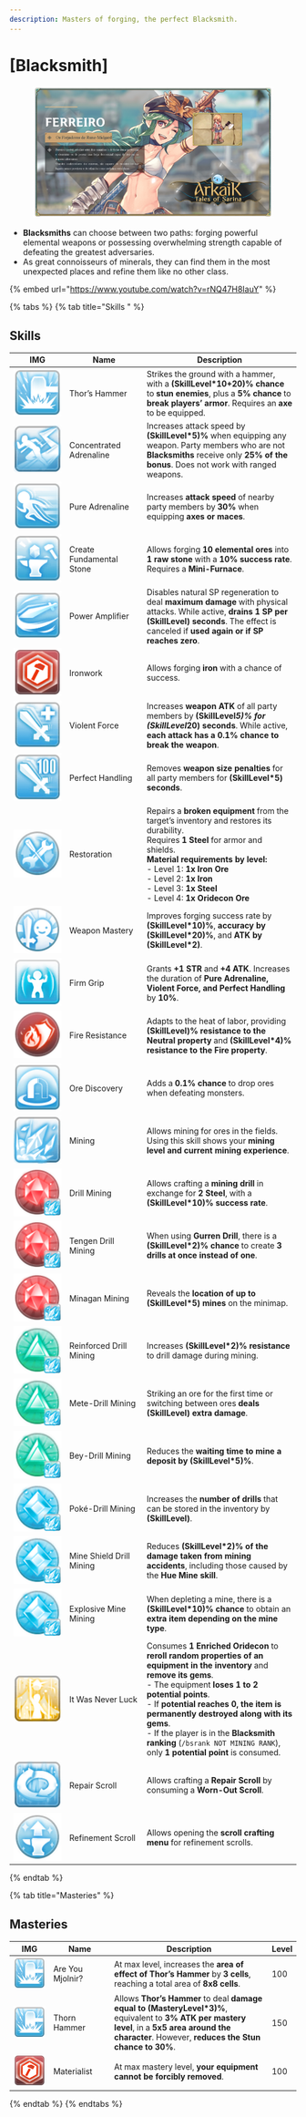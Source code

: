 ```yaml
---
description: Masters of forging, the perfect Blacksmith.
---
```


# \[Blacksmith]

<figure><img src="../../.gitbook/assets/700px-1Ferreiro.png" alt=""><figcaption></figcaption></figure>

* **Blacksmiths** can choose between two paths: forging powerful elemental weapons or possessing overwhelming strength capable of defeating the greatest adversaries.
* As great connoisseurs of minerals, they can find them in the most unexpected places and refine them like no other class.

{% embed url="https://www.youtube.com/watch?v=rNQ47H8IauY" %}

{% tabs %}
{% tab title="Skills " %}
## **Skills**

<table><thead><tr><th width="84">IMG</th><th width="122">Name	</th><th>Description</th></tr></thead><tbody><tr><td><img src="../../.gitbook/assets/110a.png" alt=""></td><td>Thor’s Hammer</td><td>Strikes the ground with a hammer, with a <strong>(SkillLevel*10+20)% chance</strong> to <strong>stun enemies</strong>, plus a <strong>5% chance</strong> to <strong>break players’ armor</strong>. Requires an <strong>axe</strong> to be equipped.</td></tr><tr><td><img src="../../.gitbook/assets/459a.png" alt=""></td><td>Concentrated Adrenaline</td><td>Increases attack speed by <strong>(SkillLevel*5)%</strong> when equipping any weapon. Party members who are not <strong>Blacksmiths</strong> receive only <strong>25% of the bonus</strong>. Does not work with ranged weapons.</td></tr><tr><td><img src="../../.gitbook/assets/111a.png" alt=""></td><td>Pure Adrenaline</td><td>Increases <strong>attack speed</strong> of nearby party members by <strong>30%</strong> when equipping <strong>axes or maces</strong>.</td></tr><tr><td><img src="../../.gitbook/assets/96a.png" alt=""></td><td>Create Fundamental Stone</td><td>Allows forging <strong>10 elemental ores</strong> into <strong>1 raw stone</strong> with a <strong>10% success rate</strong>. Requires a <strong>Mini-Furnace</strong>.</td></tr><tr><td><img src="../../.gitbook/assets/114a.png" alt=""></td><td>Power Amplifier</td><td>Disables natural SP regeneration to deal <strong>maximum damage</strong> with physical attacks. While active, <strong>drains 1 SP per (SkillLevel) seconds</strong>. The effect is canceled if <strong>used again or if SP reaches zero</strong>.</td></tr><tr><td><img src="../../.gitbook/assets/94a.png" alt=""></td><td>Ironwork</td><td>Allows forging <strong>iron</strong> with a chance of success.</td></tr><tr><td><img src="../../.gitbook/assets/113a.png" alt=""></td><td>Violent Force</td><td>Increases <strong>weapon ATK</strong> of all party members by <strong>(SkillLevel</strong><em><strong>5)% for (SkillLevel</strong></em><strong>20) seconds</strong>. While active, <strong>each attack has a 0.1% chance to break the weapon</strong>.</td></tr><tr><td><img src="../../.gitbook/assets/112a.png" alt=""></td><td>Perfect Handling</td><td>Removes <strong>weapon size penalties</strong> for all party members for <strong>(SkillLevel*5) seconds</strong>.</td></tr><tr><td><img src="../../.gitbook/assets/108a.png" alt=""></td><td>Restoration</td><td>Repairs a <strong>broken equipment</strong> from the target’s inventory and restores its durability.<br>Requires <strong>1 Steel</strong> for armor and shields.<br><strong>Material requirements by level:</strong><br>- Level 1: <strong>1x Iron Ore</strong><br>- Level 2: <strong>1x Iron</strong><br>- Level 3: <strong>1x Steel</strong><br>- Level 4: <strong>1x Oridecon Ore</strong></td></tr><tr><td><img src="../../.gitbook/assets/107a.png" alt=""></td><td>Weapon Mastery</td><td>Improves forging success rate by <strong>(SkillLevel*10)%</strong>, <strong>accuracy by (SkillLevel*20)%</strong>, and <strong>ATK by (SkillLevel*2)</strong>.</td></tr><tr><td><img src="../../.gitbook/assets/105a.png" alt=""></td><td>Firm Grip</td><td>Grants <strong>+1 STR</strong> and <strong>+4 ATK</strong>. Increases the duration of <strong>Pure Adrenaline, Violent Force, and Perfect Handling</strong> by <strong>10%</strong>.</td></tr><tr><td><img src="../../.gitbook/assets/109a.png" alt=""></td><td>Fire Resistance</td><td>Adapts to the heat of labor, providing <strong>(SkillLevel)% resistance to the Neutral property</strong> and <strong>(SkillLevel*4)% resistance to the Fire property</strong>.</td></tr><tr><td><img src="../../.gitbook/assets/106a.png" alt=""></td><td>Ore Discovery</td><td>Adds a <strong>0.1% chance</strong> to drop ores when defeating monsters.</td></tr><tr><td><img src="../../.gitbook/assets/783a.png" alt=""></td><td>Mining</td><td>Allows mining for ores in the fields. Using this skill shows your <strong>mining level and current mining experience</strong>.</td></tr><tr><td><img src="../../.gitbook/assets/784a.png" alt=""></td><td>Drill Mining</td><td>Allows crafting a <strong>mining drill</strong> in exchange for <strong>2 Steel</strong>, with a <strong>(SkillLevel*10)% success rate</strong>.</td></tr><tr><td><img src="../../.gitbook/assets/784a (1).png" alt=""></td><td>Tengen Drill Mining</td><td>When using <strong>Gurren Drill</strong>, there is a <strong>(SkillLevel*2)% chance</strong> to create <strong>3 drills at once instead of one</strong>.</td></tr><tr><td><img src="../../.gitbook/assets/784a (2).png" alt=""></td><td>Minagan Mining</td><td>Reveals the <strong>location of up to (SkillLevel*5) mines</strong> on the minimap.</td></tr><tr><td><img src="../../.gitbook/assets/787a.png" alt=""></td><td>Reinforced Drill Mining</td><td>Increases <strong>(SkillLevel*2)% resistance</strong> to drill damage during mining.</td></tr><tr><td><img src="../../.gitbook/assets/787a (1).png" alt=""></td><td>Mete-Drill Mining</td><td>Striking an ore for the first time or switching between ores <strong>deals (SkillLevel) extra damage</strong>.</td></tr><tr><td><img src="../../.gitbook/assets/787a (1).png" alt=""></td><td>Bey-Drill Mining</td><td>Reduces the <strong>waiting time to mine a deposit by (SkillLevel*5)%</strong>.</td></tr><tr><td><img src="../../.gitbook/assets/790a.png" alt=""></td><td>Poké-Drill Mining</td><td>Increases the <strong>number of drills</strong> that can be stored in the inventory by <strong>(SkillLevel)</strong>.</td></tr><tr><td><img src="../../.gitbook/assets/790a.png" alt=""></td><td>Mine Shield Drill Mining</td><td>Reduces <strong>(SkillLevel*2)% of the damage taken from mining accidents</strong>, including those caused by the <strong>Hue Mine skill</strong>.</td></tr><tr><td><img src="../../.gitbook/assets/790a.png" alt=""></td><td>Explosive Mine Mining</td><td>When depleting a mine, there is a <strong>(SkillLevel*10)% chance</strong> to obtain an <strong>extra item depending on the mine type</strong>.</td></tr><tr><td><img src="../../.gitbook/assets/793a.png" alt=""></td><td>It Was Never Luck</td><td>Consumes <strong>1 Enriched Oridecon</strong> to <strong>reroll random properties of an equipment in the inventory</strong> and <strong>remove its gems</strong>.<br>- The equipment <strong>loses 1 to 2 potential points</strong>.<br>- If <strong>potential reaches 0, the item is permanently destroyed along with its gems</strong>.<br>- If the player is in the <strong>Blacksmith ranking</strong> (<code>/bsrank NOT MINING RANK</code>), only <strong>1 potential point</strong> is consumed.</td></tr><tr><td><img src="../../.gitbook/assets/794a.png" alt=""></td><td>Repair Scroll</td><td>Allows crafting a <strong>Repair Scroll</strong> by consuming a <strong>Worn-Out Scroll</strong>.</td></tr><tr><td><img src="../../.gitbook/assets/795a.png" alt=""></td><td>Refinement Scroll</td><td>Allows opening the <strong>scroll crafting menu</strong> for refinement scrolls.</td></tr></tbody></table>
{% endtab %}

{% tab title="Masteries" %}
## Masteries

<table><thead><tr><th width="84">IMG</th><th width="117">Name</th><th width="384">Description</th><th>Level</th></tr></thead><tbody><tr><td><img src="../../.gitbook/assets/110a.png" alt=""></td><td>Are You Mjolnir?</td><td>At max level, increases the <strong>area of effect of Thor’s Hammer</strong> by <strong>3 cells</strong>, reaching a total area of <strong>8x8 cells</strong>.</td><td>100</td></tr><tr><td><img src="../../.gitbook/assets/110a.png" alt=""></td><td>Thorn Hammer</td><td>Allows <strong>Thor’s Hammer</strong> to deal <strong>damage equal to (MasteryLevel*3)%</strong>, equivalent to <strong>3% ATK per mastery level</strong>, in a <strong>5x5 area around the character</strong>. However, <strong>reduces the Stun chance to 30%</strong>.</td><td>150</td></tr><tr><td><img src="../../.gitbook/assets/94a.png" alt=""></td><td>Materialist</td><td>At max mastery level, <strong>your equipment cannot be forcibly removed</strong>.</td><td>100</td></tr></tbody></table>
{% endtab %}
{% endtabs %}
